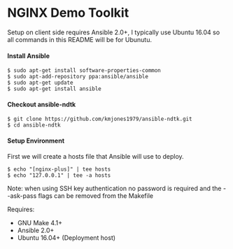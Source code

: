 # NGINX Demo Toolkit

Setup on client side requires Ansible 2.0+, I typically use Ubuntu 16.04 so all commands in this README will be for Ubunutu.

#### Install Ansible

```
$ sudo apt-get install software-properties-common
$ sudo apt-add-repository ppa:ansible/ansible
$ sudo apt-get update
$ sudo apt-get install ansible
```


#### Checkout ansible-ndtk

```
$ git clone https://github.com/kmjones1979/ansible-ndtk.git
$ cd ansible-ndtk
```

#### Setup Environment

First we will create a hosts file that Ansible will use to deploy.

```
$ echo "[nginx-plus]" | tee hosts
$ echo "127.0.0.1" | tee -a hosts
```

Note: when using SSH key authentication no password is required and the --ask-pass flags can be removed from the Makefile

Requires:

- GNU Make 4.1+
- Ansible 2.0+
- Ubuntu 16.04+ (Deployment host)

